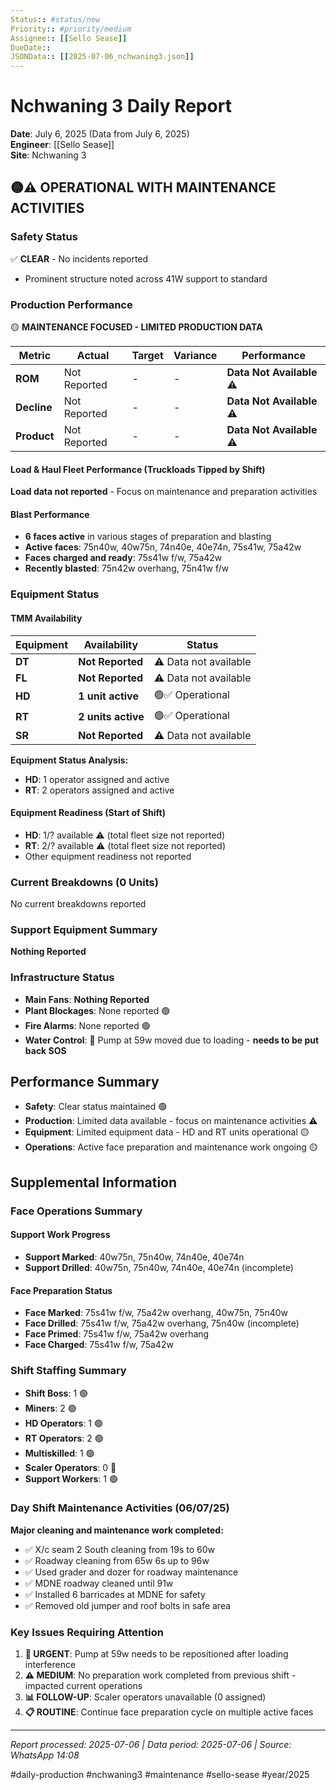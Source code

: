 ```yaml
---
Status:: #status/new
Priority:: #priority/medium  
Assignee:: [[Sello Sease]]
DueDate::
JSONData:: [[2025-07-06_nchwaning3.json]]
---
```


# Nchwaning 3 Daily Report
**Date**: July 6, 2025 (Data from July 6, 2025)  
**Engineer**: [[Sello Sease]]  
**Site**: Nchwaning 3  

## 🟡⚠️ OPERATIONAL WITH MAINTENANCE ACTIVITIES

### Safety Status
✅ **CLEAR** - No incidents reported
- Prominent structure noted across 41W support to standard

### Production Performance
🟡 **MAINTENANCE FOCUSED - LIMITED PRODUCTION DATA**

| Metric | Actual | Target | Variance | Performance |
|--------|--------|--------|----------|-------------|
| **ROM** | Not Reported | - | - | **Data Not Available** ⚠️ |
| **Decline** | Not Reported | - | - | **Data Not Available** ⚠️ |
| **Product** | Not Reported | - | - | **Data Not Available** ⚠️ |

#### Load & Haul Fleet Performance (Truckloads Tipped by Shift)
**Load data not reported** - Focus on maintenance and preparation activities

#### Blast Performance
- **6 faces active** in various stages of preparation and blasting
- **Active faces**: 75n40w, 40w75n, 74n40e, 40e74n, 75s41w, 75a42w
- **Faces charged and ready**: 75s41w f/w, 75a42w
- **Recently blasted**: 75n42w overhang, 75n41w f/w

### Equipment Status

#### TMM Availability
| Equipment | Availability | Status |
|-----------|-------------|---------|
| **DT** | **Not Reported** | ⚠️ Data not available |
| **FL** | **Not Reported** | ⚠️ Data not available |
| **HD** | **1 unit active** | 🟢✅ Operational |
| **RT** | **2 units active** | 🟢✅ Operational |
| **SR** | **Not Reported** | ⚠️ Data not available |

**Equipment Status Analysis:**
- **HD**: 1 operator assigned and active
- **RT**: 2 operators assigned and active  

#### Equipment Readiness (Start of Shift)
- **HD**: 1/? available ⚠️ (total fleet size not reported)
- **RT**: 2/? available ⚠️ (total fleet size not reported)
- Other equipment readiness not reported

### Current Breakdowns (0 Units)
No current breakdowns reported

### Support Equipment Summary
**Nothing Reported**

### Infrastructure Status
- **Main Fans**: **Nothing Reported**
- **Plant Blockages**: None reported 🟢
- **Fire Alarms**: None reported 🟢
- **Water Control**: 🔴 Pump at 59w moved due to loading - **needs to be put back SOS**

## Performance Summary
- **Safety**: Clear status maintained 🟢
- **Production**: Limited data available - focus on maintenance activities ⚠️
- **Equipment**: Limited equipment data - HD and RT units operational 🟡
- **Operations**: Active face preparation and maintenance work ongoing 🟡

## Supplemental Information

### Face Operations Summary
#### Support Work Progress
- **Support Marked**: 40w75n, 75n40w, 74n40e, 40e74n
- **Support Drilled**: 40w75n, 75n40w, 74n40e, 40e74n (incomplete)

#### Face Preparation Status
- **Face Marked**: 75s41w f/w, 75a42w overhang, 40w75n, 75n40w
- **Face Drilled**: 75s41w f/w, 75a42w overhang, 75n40w (incomplete)
- **Face Primed**: 75s41w f/w, 75a42w overhang
- **Face Charged**: 75s41w f/w, 75a42w

### Shift Staffing Summary
- **Shift Boss**: 1 🟢
- **Miners**: 2 🟢  
- **HD Operators**: 1 🟢
- **RT Operators**: 2 🟢
- **Multiskilled**: 1 🟢
- **Scaler Operators**: 0 🔴
- **Support Workers**: 1 🟢

### Day Shift Maintenance Activities (06/07/25)
**Major cleaning and maintenance work completed:**
- ✅ X/c seam 2 South cleaning from 19s to 60w
- ✅ Roadway cleaning from 65w 6s up to 96w
- ✅ Used grader and dozer for roadway maintenance
- ✅ MDNE roadway cleaned until 91w
- ✅ Installed 6 barricades at MDNE for safety
- ✅ Removed old jumper and roof bolts in safe area

### Key Issues Requiring Attention
1. **🔴 URGENT**: Pump at 59w needs to be repositioned after loading interference
2. **⚠️ MEDIUM**: No preparation work completed from previous shift - impacted current operations
3. **📊 FOLLOW-UP**: Scaler operators unavailable (0 assigned)
4. **📋 ROUTINE**: Continue face preparation cycle on multiple active faces

---
*Report processed: 2025-07-06 | Data period: 2025-07-06 | Source: WhatsApp 14:08*

#daily-production #nchwaning3 #maintenance #sello-sease #year/2025